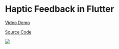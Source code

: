 # Haptic Feedback in Flutter

[Video Demo](https://youtu.be/9kzrtLb0YCE)

[Source Code](../source/haptic-feedback-in-flutter.dart)

![](../images/haptic-feedback-in-flutter.jpg)
